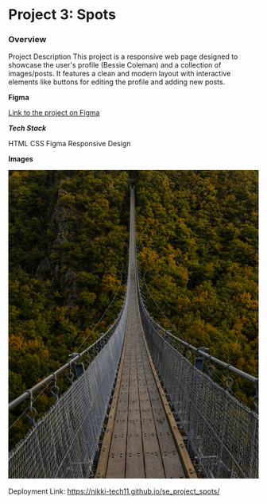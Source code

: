 # Project 3: Spots

### Overview

Project Description
This project is a responsive web page designed to showcase the user's profile (Bessie Coleman) and a collection of images/posts. It features a clean and modern layout with interactive elements like buttons for editing the profile and adding new posts.

**Figma**

[Link to the project on Figma](https://www.figma.com/file/BBNm2bC3lj8QQMHlnqRsga/Sprint-3-Project-%E2%80%94-Spots?type=design&node-id=2%3A60&mode=design&t=afgNFybdorZO6cQo-1)

**_Tech Stack_**

HTML
CSS
Figma
Responsive Design

**Images**

![Long Bridge](./images/smaller%20version%20of%20long%20bridge.png "A Very Long Bridge")

Deployment Link: https://nikki-tech11.github.io/se_project_spots/
